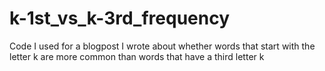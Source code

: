 # k-1st_vs_k-3rd_frequency
Code I used for a blogpost I wrote about whether words that start with the letter k are more common than words that have a third letter k
